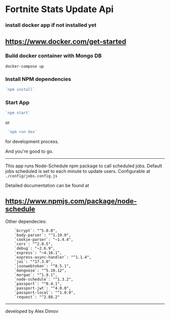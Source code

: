 Fortnite Stats Update Api
======================================================
### install docker app if not installed yet
https://www.docker.com/get-started
------------------------------------------------------

### Build docker container with Mongo DB
`docker-compose up`

### Install NPM dependencies
```javascript
`npm install`
```

### Start App 
```javascript
`npm start`
```
 or
 ```javascript
  `npm run dev`
```
 for development process.

And you're good to go.
 
 ------------------------------------------------------
 This app runs Node-Schedule npm package to call scheduled jobs.
 Default jobs scheduled is set to each minute to update users.
 Configurable at `./config/jobs.config.js`
 
 Detailed documentation can be found at

 https://www.npmjs.com/package/node-schedule
 -----------------------------------------------------
 Other dependecies:
 ```
     `bcrypt`: "^5.0.0",
     `body-parser`: "^1.19.0",
     `cookie-parser`: "~1.4.4",
     `cors`: "^2.8.5",
     `debug`: "~2.6.9",
     `express`: "~4.16.1",
     `express-async-handler`: "^1.1.4",
     `joi`: "^17.3.0",
     `jsonwebtoken`: "^8.5.1",
     `mongoose`: "^5.10.12",
     `morgan`: "^1.9.1",
     `node-schedule`: "^1.3.2",
     `passport`: "^0.4.1",
     `passport-jwt`: "^4.0.0",
     `passport-local`: "^1.0.0",
     `request`: "^2.88.2"
```
     
------------------------------------------------
developed by Alex Dimov     